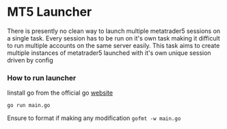 # MT5 Launcher
There is presently no clean way to launch multiple metatrader5 sessions on a single task. Every session has to be run on it's own task making it difficult to run multiple accounts on the same server easily. This task aims to create multiple instances of metatrader5 launched with it's own unique session driven by config

### How to run launcher   
Iinstall go from the official go [website](https://go.dev/doc/install)
```
go run main.go
```   
Ensure to format if making any modification `gofmt -w main.go`
